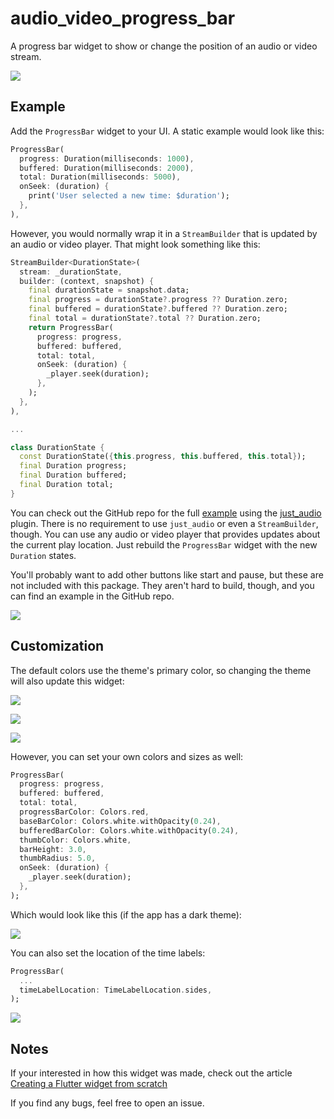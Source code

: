 # audio_video_progress_bar

A progress bar widget to show or change the position of an audio or video stream.

![](https://github.com/suragch/audio_video_progress_bar/blob/master/supplemental/progress_bar_demo.gif)

## Example

Add the `ProgressBar` widget to your UI. A static example would look like this:

```dart
ProgressBar(
  progress: Duration(milliseconds: 1000),
  buffered: Duration(milliseconds: 2000),
  total: Duration(milliseconds: 5000),
  onSeek: (duration) {
    print('User selected a new time: $duration');
  },
),
```

However, you would normally wrap it in a `StreamBuilder` that is updated by an audio or video player. That might look something like this:

```dart
StreamBuilder<DurationState>(
  stream: _durationState,
  builder: (context, snapshot) {
    final durationState = snapshot.data;
    final progress = durationState?.progress ?? Duration.zero;
    final buffered = durationState?.buffered ?? Duration.zero;
    final total = durationState?.total ?? Duration.zero;
    return ProgressBar(
      progress: progress,
      buffered: buffered,
      total: total,
      onSeek: (duration) {
        _player.seek(duration);
      },
    );
  },
),

...

class DurationState {
  const DurationState({this.progress, this.buffered, this.total});
  final Duration progress;
  final Duration buffered;
  final Duration total;
}
```

You can check out the GitHub repo for the full [example](https://github.com/suragch/audio_video_progress_bar/tree/master/example) using the [just_audio](https://pub.dev/packages/just_audio) plugin. There is no requirement to use `just_audio` or even a `StreamBuilder`, though. You can use any audio or video player that provides updates about the current play location. Just rebuild the `ProgressBar` widget with the new `Duration` states.

You'll probably want to add other buttons like start and pause, but these are not included with this package. They aren't hard to build, though, and you can find an example in the GitHub repo.

![](https://github.com/suragch/audio_video_progress_bar/blob/master/supplemental/progress_bar_demo_with_buttons.gif)

## Customization

The default colors use the theme's primary color, so changing the theme will also update this widget:

![](https://github.com/suragch/audio_video_progress_bar/blob/master/supplemental/deep_purple_theme.png)

![](https://github.com/suragch/audio_video_progress_bar/blob/master/supplemental/orange_theme.png)

![](https://github.com/suragch/audio_video_progress_bar/blob/master/supplemental/dark_theme.png)

However, you can set your own colors and sizes as well:

```dart
ProgressBar(
  progress: progress,
  buffered: buffered,
  total: total,
  progressBarColor: Colors.red,
  baseBarColor: Colors.white.withOpacity(0.24),
  bufferedBarColor: Colors.white.withOpacity(0.24),
  thumbColor: Colors.white,
  barHeight: 3.0,
  thumbRadius: 5.0,
  onSeek: (duration) {
    _player.seek(duration);
  },
);
```

Which would look like this (if the app has a dark theme):

![](https://github.com/suragch/audio_video_progress_bar/blob/master/supplemental/custom_theme.png)

You can also set the location of the time labels:

```dart
ProgressBar(
  ...
  timeLabelLocation: TimeLabelLocation.sides,
);
```

![](https://github.com/suragch/audio_video_progress_bar/blob/master/supplemental/side_labels.png)

## Notes

If your interested in how this widget was made, check out the article [Creating a Flutter widget from scratch](https://suragch.medium.com/creating-a-flutter-widget-from-scratch-a9c01c47c630)

If you find any bugs, feel free to open an issue.